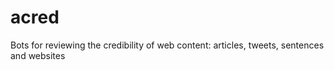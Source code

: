 # acred
Bots for reviewing the credibility of web content: articles, tweets, sentences and websites
